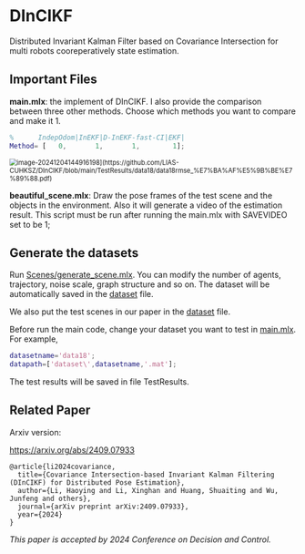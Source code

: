 # DInCIKF
Distributed Invariant Kalman Filter based on Covariance Intersection for multi robots cooreperatively state estimation.

## Important Files

**main.mlx**: the implement of DInCIKF. I also provide the comparison between three other methods. Choose which methods you want to compare and make it 1.

```matlab
%      IndepOdom|InEKF|D-InEKF-fast-CI|EKF|  
Method= [   0,       1,       1,        1];
```

<img src="[C:\Users\73922\AppData\Roaming\Typora\typora-user-images\image-20241204144916198.png" alt="image-20241204144916198](https://github.com/LIAS-CUHKSZ/DInCIKF/blob/main/TestResults/data18/data18rmse_%E7%BA%AF%E5%9B%BE%E7%89%88.pdf)" style="zoom: 80%;" />

**beautiful_scene.mlx**: Draw the pose frames of the test scene and the objects in the environment. Also it will generate a video of the estimation result. This script must be run after running the main.mlx with  SAVEVIDEO set to be 1;




## Generate the datasets

Run  [Scenes/generate_scene.mlx](). You can modify the number of agents, trajectory, noise scale, graph structure and so on. The dataset will be automatically saved in the [dataset]() file.

We also put the test scenes in our paper in the [dataset]() file.

Before run the main code, change your dataset you want to test in [main.mlx](). For example,

```matlab
datasetname='data18';   
datapath=['dataset\',datasetname,'.mat'];
```

 The test results will be saved in file TestResults.  

## Related Paper

Arxiv version:

https://arxiv.org/abs/2409.07933

```
@article{li2024covariance,
  title={Covariance Intersection-based Invariant Kalman Filtering (DInCIKF) for Distributed Pose Estimation},
  author={Li, Haoying and Li, Xinghan and Huang, Shuaiting and Wu, Junfeng and others},
  journal={arXiv preprint arXiv:2409.07933},
  year={2024}
}
```

*This paper is accepted by 2024 Conference on Decision and Control.*
